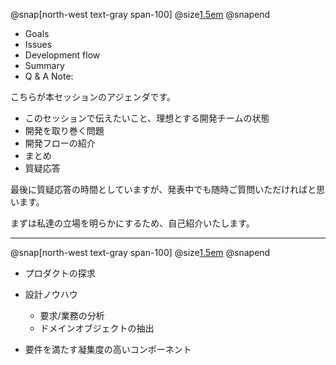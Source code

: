 @snap[north-west text-gray span-100]
@size[1.5em](Agenda)
@snapend

- Goals
- Issues
- Development flow
- Summary 
- Q & A
Note:

こちらが本セッションのアジェンダです。

- このセッションで伝えたいこと、理想とする開発チームの状態
- 開発を取り巻く問題
- 開発フローの紹介
- まとめ
- 質疑応答

最後に質疑応答の時間としていますが、発表中でも随時ご質問いただければと思います。

まずは私達の立場を明らかにするため、自己紹介いたします。

---
@snap[north-west text-gray span-100]
@size[1.5em](このセッションで得られること)
@snapend

- プロダクトの探求

- 設計ノウハウ
    - 要求/業務の分析
    - ドメインオブジェクトの抽出

- 要件を満たす凝集度の高いコンポーネント
